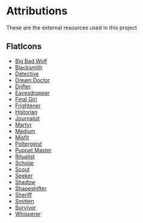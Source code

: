 # Attributions

<!-- markdownlint-disable-file MD013 -->
<!-- markdownlint-disable-file MD033 -->

These are the external resources used in this project

## FlatIcons

- [Big Bad Wolf](https://www.flaticon.com/free-icon/wolf_3664173?term=wolf&page=1&position=27&origin=search&related_id=3664173)
- [Blacksmith](https://www.flaticon.com/free-icon/blacksmith_6088577?term=blacksmith&page=1&position=23&origin=search&related_id=6088577)
- [Detective](https://www.flaticon.com/free-icon/spy_1161417?term=detective&page=1&position=6&origin=search&related_id=1161417)
- [Dream Doctor](https://www.flaticon.com/free-icon/medical-symbol_1988625?term=doctor&page=1&position=28&origin=search&related_id=1988625)
- [Drifter](https://www.flaticon.com/free-icon/tent_5059556?term=homeless&page=1&position=30&origin=search&related_id=5059556)
- [Eavesdropper](https://www.flaticon.com/free-icon/ears_1408379?term=ears&page=2&position=50&origin=search&related_id=1408379)
- [Final Girl](https://www.flaticon.com/free-icon/girl_12831631?term=girl&page=4&position=74&origin=search&related_id=12831631)
- [Frightener](https://www.flaticon.com/free-icon/grim-reaper_3529454?term=scared&page=2&position=55&origin=search&related_id=3529454)
- [Historian](https://www.flaticon.com/free-icon/architecture_3673922?term=history&page=1&position=63&origin=search&related_id=3673922)
- [Journalist](https://www.flaticon.com/free-icon/interview_11894369?term=news&page=2&position=17&origin=search&related_id=11894369)
- [Martyr](https://www.flaticon.com/free-icon/dead_3411359?term=dead&page=1&position=96&origin=search&related_id=3411359)
- [Medium](https://www.flaticon.com/free-icon/tarot_4304474?term=fortune+teller&page=2&position=53&origin=search&related_id=4304474)
- [Misfit](https://www.flaticon.com/free-icon/clown_18006247?term=clown&page=2&position=38&origin=search&related_id=18006247)
- [Poltergeist](https://www.flaticon.com/free-icon/ghost-face_17930946?term=ghost&page=2&position=89&origin=search&related_id=17930946)
- [Puppet Master](https://www.flaticon.com/free-icon/puppet_2881913?term=puppet&page=1&position=14&origin=search&related_id=2881913)
- [Ritualist](https://www.flaticon.com/free-icon/candle_2326392?term=ritual&page=1&position=29&origin=search&related_id=2326392)
- [Scholar](https://www.flaticon.com/free-icon/graduation_1142988?term=student&page=1&position=49&origin=search&related_id=1142988)
- [Scout](https://www.flaticon.com/free-icon/compass_1696348?term=compass&page=1&position=9&origin=search&related_id=1696348)
- [Seeker](https://www.flaticon.com/free-icon/handshake_2583157?term=ally&page=1&position=16&origin=search&related_id=2583157)
- [Shadow](https://www.flaticon.com/free-icon/superhero_4521910?term=masked&page=1&position=53&origin=search&related_id=4521910)
- [Shapeshifter](https://www.flaticon.com/free-icon/alien_3120246?term=alien&page=1&position=60&origin=search&related_id=3120246)
- [Sheriff](https://www.flaticon.com/free-icon/police-badge_3882850?term=sheriff&page=1&position=8&origin=search&related_id=3882850)
- [Smitten](https://www.flaticon.com/free-icon/heart-beat_1696524?term=hearts&page=1&position=50&origin=search&related_id=1696524)
- [Survivor](https://www.flaticon.com/free-icon/oil-lamp_16841693?term=camp+fire&page=1&position=14&origin=search&related_id=16841693)
- [Whisperer](https://www.flaticon.com/free-icon/silence_3166756?term=whisper&page=1&position=11&origin=search&related_id=3166756)
